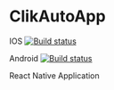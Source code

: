 # ClikAutoApp

IOS
[![Build status](https://build.appcenter.ms/v0.1/apps/1a3217c5-4926-4a6c-b510-24ffcf144324/branches/main/badge)](https://appcenter.ms)

Android
[![Build status](https://build.appcenter.ms/v0.1/apps/9a16f46a-3272-4c78-a458-8e1c0019e1be/branches/main/badge)](https://appcenter.ms)


React Native Application
